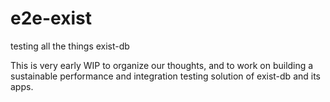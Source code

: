 # e2e-exist
testing all the things exist-db

This is very early WIP to organize our thoughts, and to work on building a sustainable performance and integration testing solution of exist-db and its apps. 
